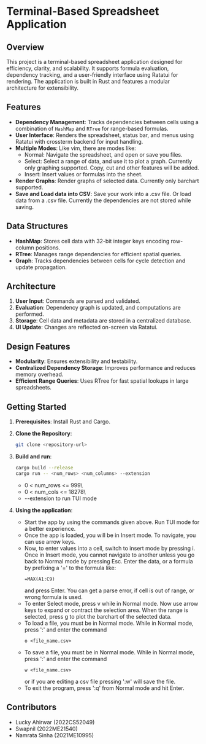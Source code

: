 # Terminal-Based Spreadsheet Application

## Overview
This project is a terminal-based spreadsheet application designed for efficiency, clarity, and scalability. It supports formula evaluation, dependency tracking, and a user-friendly interface using Ratatui for rendering. The application is built in Rust and features a modular architecture for extensibility.

## Features
- **Dependency Management**: Tracks dependencies between cells using a combination of `HashMap` and `RTree` for range-based formulas.
- **User Interface**: Renders the spreadsheet, status bar, and menus using Ratatui with crossterm backend for input handling.
- **Multiple Modes**: Like vim, there are modes like:
  - Normal: Navigate the spreadsheet, and open or save you files.
  - Select: Select a range of data, and use it to plot a graph. Currently only graphing supported. Copy, cut and other features will be added.
  - Insert: Insert values or formulas into the sheet.
- **Render Graphs**: Render graphs of selected data. Currently only barchart supported.
- **Save and Load data into CSV**: Save your work into a .csv file. Or load data from a .csv file. Currently the dependencies are not stored while saving.

## Data Structures
- **HashMap**: Stores cell data with 32-bit integer keys encoding row-column positions.
- **RTree**: Manages range dependencies for efficient spatial queries.
- **Graph**: Tracks dependencies between cells for cycle detection and update propagation.

## Architecture
1. **User Input**: Commands are parsed and validated.
2. **Evaluation**: Dependency graph is updated, and computations are performed.
3. **Storage**: Cell data and metadata are stored in a centralized database.
4. **UI Update**: Changes are reflected on-screen via Ratatui.

## Design Features
- **Modularity**: Ensures extensibility and testability.
- **Centralized Dependency Storage**: Improves performance and reduces memory overhead.
- **Efficient Range Queries**: Uses RTree for fast spatial lookups in large spreadsheets.

## Getting Started
1. **Prerequisites**: Install Rust and Cargo.
2. **Clone the Repository**: 
   ```bash
   git clone <repository-url>
   ```
3. **Build and run**:
   ```bash
   cargo build --release
   cargo run -- <num_rows> <num_columns> --extension
   ```
   - 0 < num_rows <= 999\
   - 0 < num_cols <= 18278\
   - --extension to run TUI mode

4. **Using the application**:
   - Start the app by using the commands given above.  Run TUI mode for a better experience.
   - Once the app is loaded, you will be in Insert mode. To navigate, you can use arrow keys.
   - Now, to enter values into a cell, switch to insert mode by pressing i. Once in Insert mode, you cannot navigate to another unless you go back to Normal mode by pressing Esc. Enter the data, or a formula by prefixing a '=' to the formula like:
     ```
     =MAX(A1:C9)
     ```
     and press Enter. You can get a parse error, if cell is out of range, or wrong formula is used.
   - To enter Select mode, press v while in Normal mode. Now use arrow keys to expand or contract the selection area. When the range is selected, press g to plot the barchart of the selected data.
   - To load a file, you must be in Normal mode. While in Normal mode, press ':' and enter the command
     ```
     o <file_name.csv>
     ```
   - To save a file, you must be in Normal mode. While in Normal mode, press ':' and enter the command
     ```
     w <file_name.csv>
     ```
     or if you are editing a csv file pressing ':w' will save the file.
   - To exit the program, press ':q' from Normal mode and hit Enter.

## Contributors
- Lucky Ahirwar (2022CS52049)
- Swapnil (2022ME21540)
- Namrata Sinha (2021ME10995)
